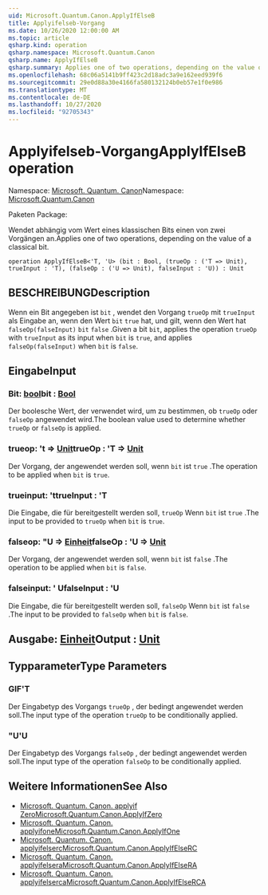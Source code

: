 ```yaml
---
uid: Microsoft.Quantum.Canon.ApplyIfElseB
title: Applyifelseb-Vorgang
ms.date: 10/26/2020 12:00:00 AM
ms.topic: article
qsharp.kind: operation
qsharp.namespace: Microsoft.Quantum.Canon
qsharp.name: ApplyIfElseB
qsharp.summary: Applies one of two operations, depending on the value of a classical bit.
ms.openlocfilehash: 68c06a5141b9ff423c2d18adc3a9e162eed939f6
ms.sourcegitcommit: 29e0d88a30e4166fa580132124b0eb57e1f0e986
ms.translationtype: MT
ms.contentlocale: de-DE
ms.lasthandoff: 10/27/2020
ms.locfileid: "92705343"
---
```

# <a name="applyifelseb-operation"></a><span data-ttu-id="2c242-102">Applyifelseb-Vorgang</span><span class="sxs-lookup"><span data-stu-id="2c242-102">ApplyIfElseB operation</span></span>

<span data-ttu-id="2c242-103">Namespace: [Microsoft. Quantum. Canon](xref:Microsoft.Quantum.Canon)</span><span class="sxs-lookup"><span data-stu-id="2c242-103">Namespace: [Microsoft.Quantum.Canon](xref:Microsoft.Quantum.Canon)</span></span>

<span data-ttu-id="2c242-104">Paketen [](https://nuget.org/packages/)</span><span class="sxs-lookup"><span data-stu-id="2c242-104">Package: [](https://nuget.org/packages/)</span></span>


<span data-ttu-id="2c242-105">Wendet abhängig vom Wert eines klassischen Bits einen von zwei Vorgängen an.</span><span class="sxs-lookup"><span data-stu-id="2c242-105">Applies one of two operations, depending on the value of a classical bit.</span></span>

```qsharp
operation ApplyIfElseB<'T, 'U> (bit : Bool, (trueOp : ('T => Unit), trueInput : 'T), (falseOp : ('U => Unit), falseInput : 'U)) : Unit
```


## <a name="description"></a><span data-ttu-id="2c242-106">BESCHREIBUNG</span><span class="sxs-lookup"><span data-stu-id="2c242-106">Description</span></span>

<span data-ttu-id="2c242-107">Wenn ein Bit angegeben ist `bit` , wendet den Vorgang `trueOp` mit `trueInput` als Eingabe an, wenn den Wert `bit` `true` hat, und gilt, wenn den Wert hat `falseOp(falseInput)` `bit` `false` .</span><span class="sxs-lookup"><span data-stu-id="2c242-107">Given a bit `bit`, applies the operation `trueOp` with `trueInput` as its input when `bit` is `true`, and applies `falseOp(falseInput)` when `bit` is `false`.</span></span>

## <a name="input"></a><span data-ttu-id="2c242-108">Eingabe</span><span class="sxs-lookup"><span data-stu-id="2c242-108">Input</span></span>

### <a name="bit--bool"></a><span data-ttu-id="2c242-109">Bit: [bool](xref:microsoft.quantum.lang-ref.bool)</span><span class="sxs-lookup"><span data-stu-id="2c242-109">bit : [Bool](xref:microsoft.quantum.lang-ref.bool)</span></span>

<span data-ttu-id="2c242-110">Der boolesche Wert, der verwendet wird, um zu bestimmen, ob `trueOp` oder `falseOp` angewendet wird.</span><span class="sxs-lookup"><span data-stu-id="2c242-110">The boolean value used to determine whether `trueOp` or `falseOp` is applied.</span></span>


### <a name="trueop--t--unit"></a><span data-ttu-id="2c242-111">trueop: 't => [Unit](xref:microsoft.quantum.lang-ref.unit)</span><span class="sxs-lookup"><span data-stu-id="2c242-111">trueOp : 'T => [Unit](xref:microsoft.quantum.lang-ref.unit)</span></span> 

<span data-ttu-id="2c242-112">Der Vorgang, der angewendet werden soll, wenn `bit` ist `true` .</span><span class="sxs-lookup"><span data-stu-id="2c242-112">The operation to be applied when `bit` is `true`.</span></span>


### <a name="trueinput--t"></a><span data-ttu-id="2c242-113">trueinput: 't</span><span class="sxs-lookup"><span data-stu-id="2c242-113">trueInput : 'T</span></span>

<span data-ttu-id="2c242-114">Die Eingabe, die für bereitgestellt werden soll, `trueOp` Wenn `bit` ist `true` .</span><span class="sxs-lookup"><span data-stu-id="2c242-114">The input to be provided to `trueOp` when `bit` is `true`.</span></span>


### <a name="falseop--u--unit"></a><span data-ttu-id="2c242-115">falseop: "U => [Einheit](xref:microsoft.quantum.lang-ref.unit)</span><span class="sxs-lookup"><span data-stu-id="2c242-115">falseOp : 'U => [Unit](xref:microsoft.quantum.lang-ref.unit)</span></span> 

<span data-ttu-id="2c242-116">Der Vorgang, der angewendet werden soll, wenn `bit` ist `false` .</span><span class="sxs-lookup"><span data-stu-id="2c242-116">The operation to be applied when `bit` is `false`.</span></span>


### <a name="falseinput--u"></a><span data-ttu-id="2c242-117">falseinput: ' U</span><span class="sxs-lookup"><span data-stu-id="2c242-117">falseInput : 'U</span></span>

<span data-ttu-id="2c242-118">Die Eingabe, die für bereitgestellt werden soll, `falseOp` Wenn `bit` ist `false` .</span><span class="sxs-lookup"><span data-stu-id="2c242-118">The input to be provided to `falseOp` when `bit` is `false`.</span></span>



## <a name="output--unit"></a><span data-ttu-id="2c242-119">Ausgabe: [Einheit](xref:microsoft.quantum.lang-ref.unit)</span><span class="sxs-lookup"><span data-stu-id="2c242-119">Output : [Unit](xref:microsoft.quantum.lang-ref.unit)</span></span>



## <a name="type-parameters"></a><span data-ttu-id="2c242-120">Typparameter</span><span class="sxs-lookup"><span data-stu-id="2c242-120">Type Parameters</span></span>

### <a name="t"></a><span data-ttu-id="2c242-121">GIF</span><span class="sxs-lookup"><span data-stu-id="2c242-121">'T</span></span>

<span data-ttu-id="2c242-122">Der Eingabetyp des Vorgangs `trueOp` , der bedingt angewendet werden soll.</span><span class="sxs-lookup"><span data-stu-id="2c242-122">The input type of the operation `trueOp` to be conditionally applied.</span></span>
### <a name="u"></a><span data-ttu-id="2c242-123">"U</span><span class="sxs-lookup"><span data-stu-id="2c242-123">'U</span></span>

<span data-ttu-id="2c242-124">Der Eingabetyp des Vorgangs `falseOp` , der bedingt angewendet werden soll.</span><span class="sxs-lookup"><span data-stu-id="2c242-124">The input type of the operation `falseOp` to be conditionally applied.</span></span>

## <a name="see-also"></a><span data-ttu-id="2c242-125">Weitere Informationen</span><span class="sxs-lookup"><span data-stu-id="2c242-125">See Also</span></span>

- [<span data-ttu-id="2c242-126">Microsoft. Quantum. Canon. applyif Zero</span><span class="sxs-lookup"><span data-stu-id="2c242-126">Microsoft.Quantum.Canon.ApplyIfZero</span></span>](xref:Microsoft.Quantum.Canon.ApplyIfZero)
- [<span data-ttu-id="2c242-127">Microsoft. Quantum. Canon. applyifone</span><span class="sxs-lookup"><span data-stu-id="2c242-127">Microsoft.Quantum.Canon.ApplyIfOne</span></span>](xref:Microsoft.Quantum.Canon.ApplyIfOne)
- [<span data-ttu-id="2c242-128">Microsoft. Quantum. Canon. applyifelserc</span><span class="sxs-lookup"><span data-stu-id="2c242-128">Microsoft.Quantum.Canon.ApplyIfElseRC</span></span>](xref:Microsoft.Quantum.Canon.ApplyIfElseRC)
- [<span data-ttu-id="2c242-129">Microsoft. Quantum. Canon. applyifelsera</span><span class="sxs-lookup"><span data-stu-id="2c242-129">Microsoft.Quantum.Canon.ApplyIfElseRA</span></span>](xref:Microsoft.Quantum.Canon.ApplyIfElseRA)
- [<span data-ttu-id="2c242-130">Microsoft. Quantum. Canon. applyifelserca</span><span class="sxs-lookup"><span data-stu-id="2c242-130">Microsoft.Quantum.Canon.ApplyIfElseRCA</span></span>](xref:Microsoft.Quantum.Canon.ApplyIfElseRCA)
